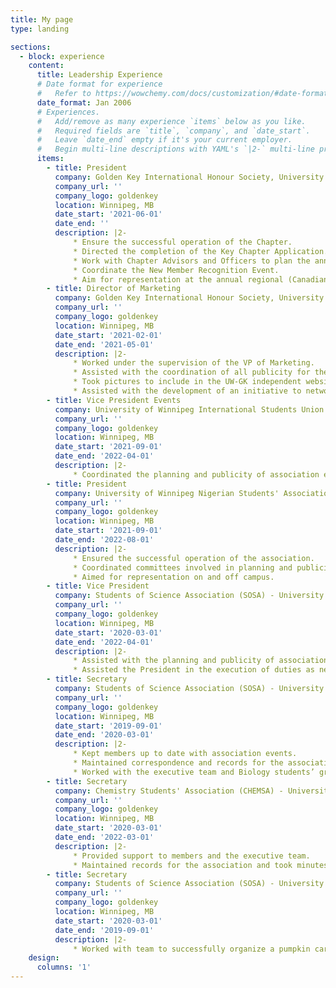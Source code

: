 ```yaml
---
title: My page
type: landing

sections:
  - block: experience
    content:
      title: Leadership Experience 
      # Date format for experience
      #   Refer to https://wowchemy.com/docs/customization/#date-format
      date_format: Jan 2006
      # Experiences.
      #   Add/remove as many experience `items` below as you like.
      #   Required fields are `title`, `company`, and `date_start`.
      #   Leave `date_end` empty if it's your current employer.
      #   Begin multi-line descriptions with YAML's `|2-` multi-line prefix.
      items:
        - title: President 
          company: Golden Key International Honour Society, University of Winnipeg Chapter 
          company_url: ''
          company_logo: goldenkey
          location: Winnipeg, MB
          date_start: '2021-06-01'
          date_end: ''
          description: |2-
              * Ensure the successful operation of the Chapter.
              * Directed the completion of the Key Chapter Application. The UWGK Chapter won this award for the 7th time in a row, making us the longest-winning Chapter in Canada. 
              * Work with Chapter Advisors and Officers to plan the annual calendar of activities.
              * Coordinate the New Member Recognition Event.
              * Aim for representation at the annual regional (Canadian) and biennial international conferences.
        - title: Director of Marketing
          company: Golden Key International Honour Society, University of Winnipeg Chapter 
          company_url: ''
          company_logo: goldenkey
          location: Winnipeg, MB
          date_start: '2021-02-01'
          date_end: '2021-05-01'
          description: |2-
              * Worked under the supervision of the VP of Marketing.
              * Assisted with the coordination of all publicity for the Chapter events and activities.
              * Took pictures to include in the UW-GK independent website.
              * Assisted with the development of an initiative to network with members and promote GK opportunities and benefits.
        - title: Vice President Events 
          company: University of Winnipeg International Students Union (UWISU)
          company_url: ''
          company_logo: goldenkey
          location: Winnipeg, MB
          date_start: '2021-09-01'
          date_end: '2022-04-01'
          description: |2-
              * Coordinated the planning and publicity of association events. These events included virtual and in-person events like Netflix parties and games nights.  
        - title: President 
          company: University of Winnipeg Nigerian Students' Association (UWNSA) 
          company_url: ''
          company_logo: goldenkey
          location: Winnipeg, MB
          date_start: '2021-09-01'
          date_end: '2022-08-01'
          description: |2-
              * Ensured the successful operation of the association.
              * Coordinated committees involved in planning and publicizing events.
              * Aimed for representation on and off campus. 
        - title: Vice President 
          company: Students of Science Association (SOSA) - University of Winnipeg
          company_url: ''
          company_logo: goldenkey
          location: Winnipeg, MB
          date_start: '2020-03-01'
          date_end: '2022-04-01'
          description: |2-
              * Assisted with the planning and publicity of association events. These events included blood donation to Canadian Blood Services, Netflix parties, Paint nights, and so on. 
              * Assisted the President in the execution of duties as needed. 
        - title: Secretary
          company: Students of Science Association (SOSA) - University of Winnipeg 
          company_url: ''
          company_logo: goldenkey
          location: Winnipeg, MB
          date_start: '2019-09-01'
          date_end: '2020-03-01'
          description: |2-
              * Kept members up to date with association events.
              * Maintained correspondence and records for the association.
              * Worked with the executive team and Biology students’ group to successfully organize a fundraiser on Valentine’s Day.
        - title: Secretary
          company: Chemistry Students' Association (CHEMSA) - University of Winnipeg
          company_url: ''
          company_logo: goldenkey
          location: Winnipeg, MB
          date_start: '2020-03-01'
          date_end: '2022-03-01'
          description: |2-
              * Provided support to members and the executive team.
              * Maintained records for the association and took minutes during meetings. 
        - title: Secretary
          company: Students of Science Association (SOSA) - University of Winnipeg 
          company_url: ''
          company_logo: goldenkey
          location: Winnipeg, MB
          date_start: '2020-03-01'
          date_end: '2019-09-01'
          description: |2-
              * Worked with team to successfully organize a pumpkin carving contest in October 2019 and a party in February 2020 for the academic year. The theme was “Ultraviolet Catastrophe.” Turnout was massive, with attendance from other science student groups. Through both events, we were able to fundraise for our annual scholarship and future events. 
    design:
      columns: '1'
---
```

